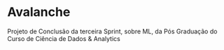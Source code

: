 # Avalanche
Projeto de Conclusão da terceira Sprint, sobre ML, da Pós Graduação do Curso de Ciência de Dados &amp; Analytics 
